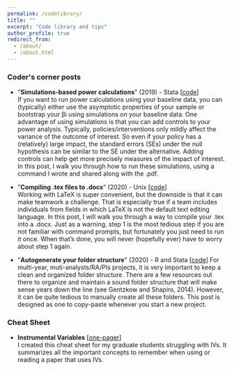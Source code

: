 ```yaml
---
permalink: /codelibrary/
title: ""
excerpt: "Code library and tips"
author_profile: true
redirect_from: 
  - /about/
  - /about.html
---
```



### Coder's corner posts  
  
* "**Simulations-based power calculations**" (2019) - Stata [[code](https://csae.web.ox.ac.uk/files/coderscornerttweek5fmpdf)]   
If you want to run power calculations using your baseline data, you can (typically) either use the asymptotic properties of your sample or bootstrap your βi using simulations on your baseline data. One advantage of using simulations is that you can add controls to your power analysis. Typically, policies/interventions only mildly affect the variance of the outcome of interest. So even if your policy has a (relatively) large impact, the standard errors (SEs) under the null hypothesis can be similar to the SE under the alternative. Adding controls can help get more precisely measures of the impact of interest. In this post, I walk you through how to run these simulations, using a command I wrote and shared along with the .pdf.  
 
* "**Compiling .tex files to .docx**" (2020) - Unix [[code](https://csae.web.ox.ac.uk/files/coderscornermt19week4fm1pdf)]  
Working with LaTeX is super convenient, but the downside is that it can make teamwork a challenge. That is especially true if a team includes individuals from fields in which LaTeX is not the default text editing language. In this post, I will walk you through a way to compile your .tex into a .docx. Just as a warning, step 1 is the most tedious step if you are not familiar with command prompts, but fortunately you just need to run it once. When that’s done, you will never (hopefully ever) have to worry about step 1 again.

* "**Autogenerate your folder structure**" (2020) - R and Stata [[code](https://csae.web.ox.ac.uk/sites/default/files/csae/documents/media/coderscorner_mt20week3_sp_v2.pdf)] 
For multi-year, muti-analysts/RA/PIs projects, it is very important to keep a clean and organized folder structure. There are a few resources out there to organize and maintain a sound folder structure that will make sense years down the line (see Gentzkow and Shapiro, 2014). However, it can be quite tedious to manually create all these folders. This post is designed as one to copy-paste whenever you start a new project.   

### Cheat Sheet
* **Instrumental Variables** [[one-pager](http://bzdiop.github.io/files/Misc/CheatSheetIV_BZD.pdf)]  
I created this cheat sheet for my graduate students struggling with IVs. It summarizes all the important concepts to remember when using or reading a paper that uses IVs.  

